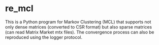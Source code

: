 # re_mcl
This is a Python program for Markov Clustering (MCL) that supports not only dense matrices (converted to CSR format) but also sparse matrices (can read Matrix Market mtx files). The convergence process can also be reproduced using the logger protocol.
